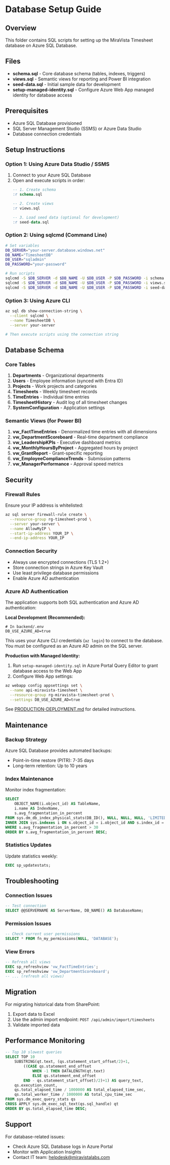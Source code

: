 # Database Setup Guide

## Overview

This folder contains SQL scripts for setting up the MiraVista Timesheet database on Azure SQL Database.

## Files

- **schema.sql** - Core database schema (tables, indexes, triggers)
- **views.sql** - Semantic views for reporting and Power BI integration
- **seed-data.sql** - Initial sample data for development
- **setup-managed-identity.sql** - Configure Azure Web App managed identity for database access

## Prerequisites

- Azure SQL Database provisioned
- SQL Server Management Studio (SSMS) or Azure Data Studio
- Database connection credentials

## Setup Instructions

### Option 1: Using Azure Data Studio / SSMS

1. Connect to your Azure SQL Database
2. Open and execute scripts in order:
   ```sql
   -- 1. Create schema
   :r schema.sql

   -- 2. Create views
   :r views.sql

   -- 3. Load seed data (optional for development)
   :r seed-data.sql
   ```

### Option 2: Using sqlcmd (Command Line)

```bash
# Set variables
DB_SERVER="your-server.database.windows.net"
DB_NAME="TimesheetDB"
DB_USER="sqladmin"
DB_PASSWORD="your-password"

# Run scripts
sqlcmd -S $DB_SERVER -d $DB_NAME -U $DB_USER -P $DB_PASSWORD -i schema.sql
sqlcmd -S $DB_SERVER -d $DB_NAME -U $DB_USER -P $DB_PASSWORD -i views.sql
sqlcmd -S $DB_SERVER -d $DB_NAME -U $DB_USER -P $DB_PASSWORD -i seed-data.sql
```

### Option 3: Using Azure CLI

```bash
az sql db show-connection-string \
  --client sqlcmd \
  --name TimesheetDB \
  --server your-server

# Then execute scripts using the connection string
```

## Database Schema

### Core Tables

1. **Departments** - Organizational departments
2. **Users** - Employee information (synced with Entra ID)
3. **Projects** - Work projects and categories
4. **Timesheets** - Weekly timesheet records
5. **TimeEntries** - Individual time entries
6. **TimesheetHistory** - Audit log of all timesheet changes
7. **SystemConfiguration** - Application settings

### Semantic Views (for Power BI)

1. **vw_FactTimeEntries** - Denormalized time entries with all dimensions
2. **vw_DepartmentScoreboard** - Real-time department compliance
3. **vw_LeadershipKPIs** - Executive dashboard metrics
4. **vw_MonthlyHoursByProject** - Aggregated hours by project
5. **vw_GrantReport** - Grant-specific reporting
6. **vw_EmployeeComplianceTrends** - Submission patterns
7. **vw_ManagerPerformance** - Approval speed metrics

## Security

### Firewall Rules

Ensure your IP address is whitelisted:

```bash
az sql server firewall-rule create \
  --resource-group rg-timesheet-prod \
  --server your-server \
  --name AllowMyIP \
  --start-ip-address YOUR_IP \
  --end-ip-address YOUR_IP
```

### Connection Security

- Always use encrypted connections (TLS 1.2+)
- Store connection strings in Azure Key Vault
- Use least privilege database permissions
- Enable Azure AD authentication

### Azure AD Authentication

The application supports both SQL authentication and Azure AD authentication:

**Local Development (Recommended):**
```env
# In backend/.env
DB_USE_AZURE_AD=true
```

This uses your Azure CLI credentials (`az login`) to connect to the database. You must be configured as an Azure AD admin on the SQL server.

**Production with Managed Identity:**

1. Run `setup-managed-identity.sql` in Azure Portal Query Editor to grant database access to the Web App
2. Configure Web App settings:
```bash
az webapp config appsettings set \
  --name api-miravista-timesheet \
  --resource-group rg-miravista-timesheet-prod \
  --settings DB_USE_AZURE_AD=true
```

See [PRODUCTION-DEPLOYMENT.md](../PRODUCTION-DEPLOYMENT.md) for detailed instructions.

## Maintenance

### Backup Strategy

Azure SQL Database provides automated backups:
- Point-in-time restore (PITR): 7-35 days
- Long-term retention: Up to 10 years

### Index Maintenance

Monitor index fragmentation:

```sql
SELECT
    OBJECT_NAME(i.object_id) AS TableName,
    i.name AS IndexName,
    s.avg_fragmentation_in_percent
FROM sys.dm_db_index_physical_stats(DB_ID(), NULL, NULL, NULL, 'LIMITED') s
INNER JOIN sys.indexes i ON s.object_id = i.object_id AND s.index_id = i.index_id
WHERE s.avg_fragmentation_in_percent > 30
ORDER BY s.avg_fragmentation_in_percent DESC;
```

### Statistics Updates

Update statistics weekly:

```sql
EXEC sp_updatestats;
```

## Troubleshooting

### Connection Issues

```sql
-- Test connection
SELECT @@SERVERNAME AS ServerName, DB_NAME() AS DatabaseName;
```

### Permission Issues

```sql
-- Check current user permissions
SELECT * FROM fn_my_permissions(NULL, 'DATABASE');
```

### View Errors

```sql
-- Refresh all views
EXEC sp_refreshview 'vw_FactTimeEntries';
EXEC sp_refreshview 'vw_DepartmentScoreboard';
-- ... (refresh all views)
```

## Migration

For migrating historical data from SharePoint:
1. Export data to Excel
2. Use the admin import endpoint: `POST /api/admin/import/timesheets`
3. Validate imported data

## Performance Monitoring

```sql
-- Top 10 slowest queries
SELECT TOP 10
    SUBSTRING(qt.text, (qs.statement_start_offset/2)+1,
        ((CASE qs.statement_end_offset
            WHEN -1 THEN DATALENGTH(qt.text)
            ELSE qs.statement_end_offset
        END - qs.statement_start_offset)/2)+1) AS query_text,
    qs.execution_count,
    qs.total_elapsed_time / 1000000 AS total_elapsed_time_sec,
    qs.total_worker_time / 1000000 AS total_cpu_time_sec
FROM sys.dm_exec_query_stats qs
CROSS APPLY sys.dm_exec_sql_text(qs.sql_handle) qt
ORDER BY qs.total_elapsed_time DESC;
```

## Support

For database-related issues:
- Check Azure SQL Database logs in Azure Portal
- Monitor with Application Insights
- Contact IT team: helpdesk@miravistalabs.com
